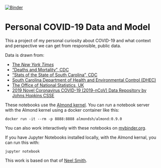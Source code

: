 [![Binder](https://mybinder.org/badge_logo.svg)](https://mybinder.org/v2/gh/Eumaeus/covid-data/master?filepath=index.ipynb)

# Personal COVID-19 Data and Model

This a project of my personal curiosity about COVID-19 and what context and perspective we can get from responsible, public data.

Data is drawn from:

- [The *New York Times*](https://github.com/nytimes/covid-19-data)
- [“Deaths and Mortality”, CDC](https://www.cdc.gov/nchs/fastats/deaths.htm)
- [“Stats of the State of South Carolina”, CDC](https://www.cdc.gov/nchs/pressroom/states/southcarolina/southcarolina.htm)
- [South Carolina Department of Health and Environmental Control (DHEC)](https://www.scdhec.gov/vital-records/parentage/sc-vital-records-data-and-statistics)
- [The Office of National Statistics, UK](https://www.ons.gov.uk/peoplepopulationandcommunity/birthsdeathsandmarriages/deaths/datasets/weeklyprovisionalfiguresondeathsregisteredinenglandandwales)
- [2019 Novel Coronavirus COVID-19 (2019-nCoV) Data Repository by Johns Hopkins CSSE](https://github.com/CSSEGISandData/COVID-19)

These notebooks use the [Almond kernel](https://almond.sh/).  You can run a notebook server with the Almond kernel using a docker container like this:

    docker run -it --rm -p 8888:8888 almondsh/almond:0.9.0

You can also work interactively with these notebooks on [mybinder.org](https://mybinder.org/v2/gh/Eumaeus/covid-data/master?filepath=index.ipynb).

If you have Jupyter Notebooks installed locally, with the Almond kernal, you can run this with:

    jupyter notebook

This work is based on that of [Neel Smith](https://github.com/neelsmith/nomisma-jupyter).

